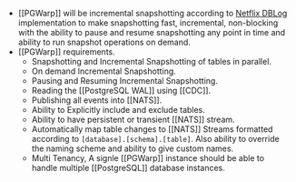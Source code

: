 - [[PGWarp]] will be incremental snapshotting according to [Netflix DBLog](https://netflixtechblog.com/dblog-a-generic-change-data-capture-framework-69351fb9099b) implementation to make snapshotting fast, incremental, non-blocking with the ability to pause and resume snapshotting any point in time and  ability to run snapshot operations on demand.
- [[PGWarp]] requirements.
	- Snapshotting and Incremental Snapshotting of tables in parallel.
	- On demand Incremental Snapshotting.
	- Pausing and Resuming Incremental Snapshotting.
	- Reading the [[PostgreSQL WAL]] using [[CDC]].
	- Publishing all events into [[NATS]].
	- Ability to Explicitly include and exclude tables.
	- Ability to have persistent or transient [[NATS]] stream.
	- Automatically map table changes to [[NATS]] Streams formatted according to `[database].[schema].[table]`. Also ability to override the naming scheme and ability to give custom names.
	- Multi Tenancy, A signle [[PGWarp]] instance should be able to handle multiple [[PostgreSQL]] database instances.